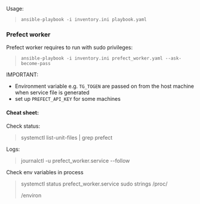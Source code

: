 Usage:
> `ansible-playbook -i inventory.ini playbook.yaml`

### Prefect worker
Prefect worker requires to run with sudo privileges:
> `ansible-playbook -i inventory.ini prefect_worker.yaml --ask-become-pass`
 
IMPORTANT: 
- Environment variable e.g. `TG_TOGEN` are passed on from the host machine when service file is generated
- set up `PREFECT_API_KEY` for some machines

#### Cheat sheet:
Check status:
> systemctl list-unit-files | grep prefect

Logs:
> journalctl -u prefect_worker.service --follow

Check env variables in process
> systemctl status prefect_worker.service
> sudo strings /proc/<Main PID>/environ